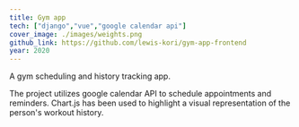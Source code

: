 ```yaml
---
title: Gym app
tech: ["django","vue","google calendar api"]
cover_image: ./images/weights.png
github_link: https://github.com/lewis-kori/gym-app-frontend
year: 2020
---
```

A gym scheduling and history tracking app.

The project utilizes google calendar API to schedule appointments and reminders.
Chart.js has been used to highlight a visual representation of the person's workout history.
